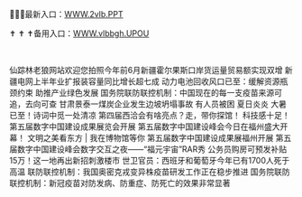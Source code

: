<p>
	🗽🗽🗽最新入口：<a href="http://www.baidu.com/link?url=6MA2SWnO3Raqke39an_0PUxosM6ZrUGzi1BN9tNnlPW&wd">WWW.2vlb.PPT</a> 
	<p>
		✝
✝
✝备用入口：<a href="http://www.baidu.com/link?url=6MA2SWnO3Raqke39an_0PUxosM6ZrUGzi1BN9tNnlPW&wd">WWW.vlbbgh.UPOU</a> 
	</p>
	<p>
		<br />
	</p>
	<p>
		仙踪林老狼网站欢迎您拍照今年前6月新疆霍尔果斯口岸货运量贸易额实现双增
新疆电网上半年业扩报装容量同比增长超七成
动力电池回收风口已至：缓解资源瓶颈约束 助推产业绿色发展
国务院联防联控机制：中国现在的每一支疫苗来源可追，去向可查
甘肃景泰一煤炭企业发生边坡坍塌事故 有人员被困
夏日炎炎 大暑已至！诗词中觅一处清凉
第四届西洽会有啥亮点？走，带你探馆！
科技感十足！第五届数字中国建设成果展览会开展
第五届数字中国建设峰会今日在福州盛大开幕！
文明之美看东方 | 我在博物馆等你
第五届数字中国建设成果展福州开展
第五届数字中国建设峰会数字交互之夜——“福元宇宙”RAR秀
公务员购房可预发补贴15万！这一地再出新招刺激楼市
世卫官员：西班牙和葡萄牙今年已有1700人死于高温
联防联控机制：我国奥密克戎变异株疫苗研发工作正在稳步推进
国务院联防联控机制：新冠疫苗对防发病、防重症、防死亡的效果非常显著
	</p>
